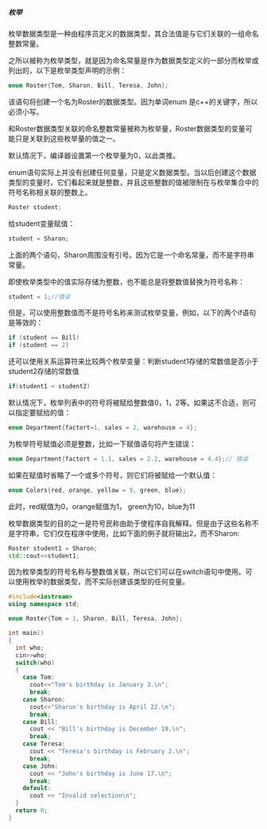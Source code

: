 ##### 枚举

枚举数据类型是一种由程序员定义的数据类型，其合法值是与它们关联的一组命名整数常量。

之所以被称为枚举类型，就是因为命名常量是作为数据类型定义的一部分而枚举或列出的，以下是枚举类型声明的示例：

```c++
enum Roster{Tom, Sharon, Bill, Teresa, John};
```

该语句将创建一个名为Roster的数据类型。因为单词enum 是c++的关键字，所以必须小写。

和Roster数据类型关联的命名整数常量被称为枚举量，Roster数据类型的变量可能只是关联到这些枚举量的值之一。

默认情况下，编译器设置第一个枚举量为0，以此类推。

enum语句实际上并没有创建任何变量，只是定义数据类型。当以后创建这个数据类型的变量时，它们看起来就是整数，并且这些整数的值被限制在与枚举集合中的符号名称相关联的整数上。

```c++
Roster student;
```

 给student变量赋值：

```c++
student = Sharon;
```

上面的两个语句，Sharon周围没有引号。因为它是一个命名常量，而不是字符串常量。

即使枚举类型中的值实际存储为整数，也不能总是将整数值替换为符号名称：

```c++
student = 1;//错误
```

但是，可以使用整数值而不是符号名称来测试枚举变量，例如，以下的两个if语句是等效的：

```c++
if (student == Bill)
if (student == 2)
```

还可以使用关系运算符来比较两个枚举变量：判断student1存储的常数值是否小于student2存储的常数值

```c++
if(student1 < student2)
```

默认情况下，枚举列表中的符号将被赋给整数值0，1，2等。如果这不合适，则可以指定要赋给的值：

```c++
enum Department{factort=1, sales = 2, warehouse = 4};
```

为枚举符号赋值必须是整数，比如一下赋值语句将产生错误：

```c++
enum Department{factort = 1.1, sales = 2.2, warehouse = 4.4};// 错误
```

如果在赋值时省略了一个或多个符号，则它们将被赋给一个默认值：

```c++
enum Colors{red, orange, yellow = 9, green, blue};
```

此时，red赋值为0，orange赋值为1， green为10，blue为11

枚举数据类型的目的之一是符号民称由助于使程序自我解释。但是由于这些名称不是字符串，它们仅在程序中使用，比如下面的例子就将输出2，而不Sharon:

```c++
Roster student1 = Sharon;
std::cout<<student1;
```

因为枚举类型的符号名称与整数值关联，所以它们可以在switch语句中使用。可以使用枚举的数据类型，而不实际创建该类型的任何变量。

```c++
#include<iostream>
using namespace std;

enum Roster{Tom = 1, Sharon, Bill, Teresa, John};

int main()
{
  int who;
  cin>>who;
  switch(who)
  {
    case Tom:
      cout<<"Tom's birthday is January 3.\n";
      break;
    case Sharon:
      cout<<"Sharon's birthday is April 22.\n";
      break;
    case Bill:
      cout << "Bill's birthday is December 19.\n";
      break;
    case Teresa:
      cout << "Teresa's birthday is February 2.\n";
      break;
    case John:
      cout << "John's birthday is June 17.\n";
      break;
    default:
      cout << "Invalid selection\n";    
  }
  return 0;
}
```

